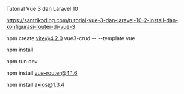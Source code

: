 Tutorial Vue 3 dan Laravel 10

https://santrikoding.com/tutorial-vue-3-dan-laravel-10-2-install-dan-konfigurasi-router-di-vue-3

npm create vite@4.2.0 vue3-crud -- --template vue

npm install

npm run dev

npm install vue-router@4.1.6

npm install axios@1.3.4
